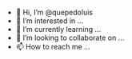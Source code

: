 - 👋 Hi, I’m @quepedoluis
- 👀 I’m interested in ...
- 🌱 I’m currently learning ...
- 💞️ I’m looking to collaborate on ...
- 📫 How to reach me ...

<!---
quepedoluis/quepedoluis is a ✨ special ✨ repository because its `README.md` (this file) appears on your GitHub profile.
You can click the Preview link to take a look at your changes.
--->
